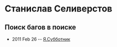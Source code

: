 # Станислав Селиверстов

## Поиск багов в поиске
- 2011 Feb 26 -- [Я.Субботник](https://events.yandex.ru/lib/talks/248/)    
